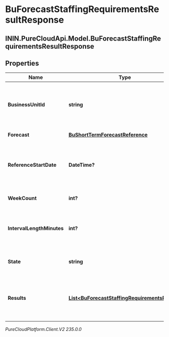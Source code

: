 # BuForecastStaffingRequirementsResultResponse

## ININ.PureCloudApi.Model.BuForecastStaffingRequirementsResultResponse

## Properties

|Name | Type | Description | Notes|
|------------ | ------------- | ------------- | -------------|
| **BusinessUnitId** | **string** | The ID of the business unit to which the forecast staffing requirements belongs | |
| **Forecast** | [**BuShortTermForecastReference**](BuShortTermForecastReference) | The forecast reference | |
| **ReferenceStartDate** | **DateTime?** | The reference start date for interval-based data for this forecast as an ISO-8601 string | |
| **WeekCount** | **int?** | The number of weeks in this forecast | |
| **IntervalLengthMinutes** | **int?** | The period/interval in minutes for which to aggregate the data | |
| **State** | **string** | The state of the staffing requirements generation | |
| **Results** | [**List&lt;BuForecastStaffingRequirementsResult&gt;**](BuForecastStaffingRequirementsResult) | The forecast staffing requirement results, Will be populated when state &#x3D;&#x3D; &#39;Complete&#39; | [optional] |



_PureCloudPlatform.Client.V2 235.0.0_
